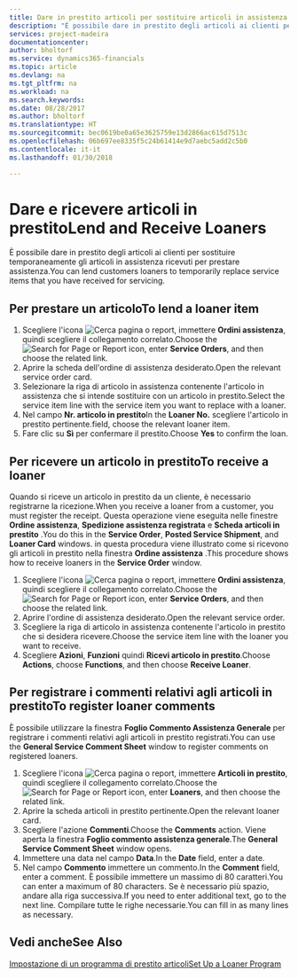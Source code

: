 ```yaml
---
title: Dare in prestito articoli per sostituire articoli in assistenza | Documenti Microsoft
description: "È possibile dare in prestito degli articoli ai clienti per sostituire temporaneamente gli articoli in assistenza ricevuti per prestare assistenza."
services: project-madeira
documentationcenter: 
author: bholtorf
ms.service: dynamics365-financials
ms.topic: article
ms.devlang: na
ms.tgt_pltfrm: na
ms.workload: na
ms.search.keywords: 
ms.date: 08/28/2017
ms.author: bholtorf
ms.translationtype: HT
ms.sourcegitcommit: bec0619be0a65e3625759e13d2866ac615d7513c
ms.openlocfilehash: 06b697ee8335f5c24b61414e9d7aebc5add2c5b0
ms.contentlocale: it-it
ms.lasthandoff: 01/30/2018

---
```

# <a name="lend-and-receive-loaners"></a><span data-ttu-id="2e4f3-103">Dare e ricevere articoli in prestito</span><span class="sxs-lookup"><span data-stu-id="2e4f3-103">Lend and Receive Loaners</span></span>
<span data-ttu-id="2e4f3-104">È possibile dare in prestito degli articoli ai clienti per sostituire temporaneamente gli articoli in assistenza ricevuti per prestare assistenza.</span><span class="sxs-lookup"><span data-stu-id="2e4f3-104">You can lend customers loaners to temporarily replace service items that you have received for servicing.</span></span>  
  
## <a name="to-lend-a-loaner-item"></a><span data-ttu-id="2e4f3-105">Per prestare un articolo</span><span class="sxs-lookup"><span data-stu-id="2e4f3-105">To lend a loaner item</span></span>    
1. <span data-ttu-id="2e4f3-106">Scegliere l'icona ![Cerca pagina o report](media/ui-search/search_small.png "icona Cerca pagina o report"), immettere **Ordini assistenza**, quindi scegliere il collegamento correlato.</span><span class="sxs-lookup"><span data-stu-id="2e4f3-106">Choose the ![Search for Page or Report](media/ui-search/search_small.png "Search for Page or Report icon") icon, enter **Service Orders**, and then choose the related link.</span></span>  
2. <span data-ttu-id="2e4f3-107">Aprire la scheda dell'ordine di assistenza desiderato.</span><span class="sxs-lookup"><span data-stu-id="2e4f3-107">Open the relevant service order card.</span></span>  
3. <span data-ttu-id="2e4f3-108">Selezionare la riga di articolo in assistenza contenente l'articolo in assistenza che si intende sostituire con un articolo in prestito.</span><span class="sxs-lookup"><span data-stu-id="2e4f3-108">Select the service item line with the service item you want to replace with a loaner.</span></span>  
4. <span data-ttu-id="2e4f3-109">Nel campo **Nr. articolo in prestito**</span><span class="sxs-lookup"><span data-stu-id="2e4f3-109">In the **Loaner No.**</span></span> <span data-ttu-id="2e4f3-110">scegliere l'articolo in prestito pertinente.</span><span class="sxs-lookup"><span data-stu-id="2e4f3-110">field, choose the relevant loaner item.</span></span>  
5. <span data-ttu-id="2e4f3-111">Fare clic su **Sì** per confermare il prestito.</span><span class="sxs-lookup"><span data-stu-id="2e4f3-111">Choose **Yes** to confirm the loan.</span></span>  

## <a name="to-receive-a-loaner"></a><span data-ttu-id="2e4f3-112">Per ricevere un articolo in prestito</span><span class="sxs-lookup"><span data-stu-id="2e4f3-112">To receive a loaner</span></span>  
<span data-ttu-id="2e4f3-113">Quando si riceve un articolo in prestito da un cliente, è necessario registrarne la ricezione.</span><span class="sxs-lookup"><span data-stu-id="2e4f3-113">When you receive a loaner from a customer, you must register the receipt.</span></span> <span data-ttu-id="2e4f3-114">Questa operazione viene eseguita nelle finestre **Ordine assistenza**, **Spedizione assistenza registrata** e  **Scheda articoli in prestito** .</span><span class="sxs-lookup"><span data-stu-id="2e4f3-114">You do this in the **Service Order**, **Posted Service Shipment**, and **Loaner Card** windows.</span></span> <span data-ttu-id="2e4f3-115">in questa procedura viene illustrato come si ricevono gli articoli in prestito nella finestra **Ordine assistenza** .</span><span class="sxs-lookup"><span data-stu-id="2e4f3-115">This procedure shows how to receive loaners in the **Service Order** window.</span></span>  
  
1. <span data-ttu-id="2e4f3-116">Scegliere l'icona ![Cerca pagina o report](media/ui-search/search_small.png "icona Cerca pagina o report"), immettere **Ordini assistenza**, quindi scegliere il collegamento correlato.</span><span class="sxs-lookup"><span data-stu-id="2e4f3-116">Choose the ![Search for Page or Report](media/ui-search/search_small.png "Search for Page or Report icon") icon, enter **Service Orders**, and then choose the related link.</span></span>  
2. <span data-ttu-id="2e4f3-117">Aprire l'ordine di assistenza desiderato.</span><span class="sxs-lookup"><span data-stu-id="2e4f3-117">Open the relevant service order.</span></span>  
3. <span data-ttu-id="2e4f3-118">Scegliere la riga di articolo in assistenza contenente l'articolo in prestito che si desidera ricevere.</span><span class="sxs-lookup"><span data-stu-id="2e4f3-118">Choose the service item line with the loaner you want to receive.</span></span>  
4. <span data-ttu-id="2e4f3-119">Scegliere **Azioni**, **Funzioni** quindi **Ricevi articolo in prestito**.</span><span class="sxs-lookup"><span data-stu-id="2e4f3-119">Choose **Actions**, choose **Functions**, and then choose **Receive Loaner**.</span></span>  

## <a name="to-register-loaner-comments"></a><span data-ttu-id="2e4f3-120">Per registrare i commenti relativi agli articoli in prestito</span><span class="sxs-lookup"><span data-stu-id="2e4f3-120">To register loaner comments</span></span>  
<span data-ttu-id="2e4f3-121">È possibile utilizzare la finestra **Foglio Commento Assistenza Generale** per registrare i commenti relativi agli articoli in prestito registrati.</span><span class="sxs-lookup"><span data-stu-id="2e4f3-121">You can use the **General Service Comment Sheet** window to register comments on registered loaners.</span></span>  
  
1. <span data-ttu-id="2e4f3-122">Scegliere l'icona ![Cerca pagina o report](media/ui-search/search_small.png "icona Cerca pagina o report"), immettere **Articoli in prestito**, quindi scegliere il collegamento correlato.</span><span class="sxs-lookup"><span data-stu-id="2e4f3-122">Choose the ![Search for Page or Report](media/ui-search/search_small.png "Search for Page or Report icon") icon, enter **Loaners**, and then choose the related link.</span></span>  
2. <span data-ttu-id="2e4f3-123">Aprire la scheda articoli in prestito pertinente.</span><span class="sxs-lookup"><span data-stu-id="2e4f3-123">Open the relevant loaner card.</span></span>  
3. <span data-ttu-id="2e4f3-124">Scegliere l'azione **Commenti**.</span><span class="sxs-lookup"><span data-stu-id="2e4f3-124">Choose the **Comments** action.</span></span> <span data-ttu-id="2e4f3-125">Viene aperta la finestra **Foglio commento assistenza generale**.</span><span class="sxs-lookup"><span data-stu-id="2e4f3-125">The **General Service Comment Sheet** window opens.</span></span>  
4. <span data-ttu-id="2e4f3-126">Immettere una data nel campo **Data**.</span><span class="sxs-lookup"><span data-stu-id="2e4f3-126">In the **Date** field, enter a date.</span></span>  
5. <span data-ttu-id="2e4f3-127">Nel campo **Commento** immettere un commento.</span><span class="sxs-lookup"><span data-stu-id="2e4f3-127">In the **Comment** field, enter a comment.</span></span> <span data-ttu-id="2e4f3-128">È possibile immettere un massimo di 80 caratteri.</span><span class="sxs-lookup"><span data-stu-id="2e4f3-128">You can enter a maximum of 80 characters.</span></span> <span data-ttu-id="2e4f3-129">Se è necessario più spazio, andare alla riga successiva.</span><span class="sxs-lookup"><span data-stu-id="2e4f3-129">If you need to enter additional text, go to the next line.</span></span> <span data-ttu-id="2e4f3-130">Compilare tutte le righe necessarie.</span><span class="sxs-lookup"><span data-stu-id="2e4f3-130">You can fill in as many lines as necessary.</span></span>  
  
## <a name="see-also"></a><span data-ttu-id="2e4f3-131">Vedi anche</span><span class="sxs-lookup"><span data-stu-id="2e4f3-131">See Also</span></span>  
[<span data-ttu-id="2e4f3-132">Impostazione di un programma di prestito articoli</span><span class="sxs-lookup"><span data-stu-id="2e4f3-132">Set Up a Loaner Program</span></span>](service-how-setup-loaner-program.md)   

